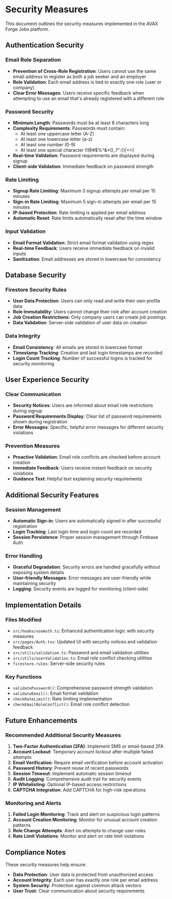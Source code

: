 # Security Measures

This document outlines the security measures implemented in the AVAX Forge Jobs platform.

## Authentication Security

### Email Role Separation
- **Prevention of Cross-Role Registration**: Users cannot use the same email address to register as both a job seeker and an employer
- **Role Validation**: Each email address is tied to exactly one role (user or company)
- **Clear Error Messages**: Users receive specific feedback when attempting to use an email that's already registered with a different role

### Password Security
- **Minimum Length**: Passwords must be at least 8 characters long
- **Complexity Requirements**: Passwords must contain:
  - At least one uppercase letter (A-Z)
  - At least one lowercase letter (a-z)
  - At least one number (0-9)
  - At least one special character (!@#$%^&*(),.?":{}|<>)
- **Real-time Validation**: Password requirements are displayed during signup
- **Client-side Validation**: Immediate feedback on password strength

### Rate Limiting
- **Signup Rate Limiting**: Maximum 3 signup attempts per email per 15 minutes
- **Sign-in Rate Limiting**: Maximum 5 sign-in attempts per email per 15 minutes
- **IP-based Protection**: Rate limiting is applied per email address
- **Automatic Reset**: Rate limits automatically reset after the time window

### Input Validation
- **Email Format Validation**: Strict email format validation using regex
- **Real-time Feedback**: Users receive immediate feedback on invalid inputs
- **Sanitization**: Email addresses are stored in lowercase for consistency

## Database Security

### Firestore Security Rules
- **User Data Protection**: Users can only read and write their own profile data
- **Role Immutability**: Users cannot change their role after account creation
- **Job Creation Restrictions**: Only company users can create job postings
- **Data Validation**: Server-side validation of user data on creation

### Data Integrity
- **Email Consistency**: All emails are stored in lowercase format
- **Timestamp Tracking**: Creation and last login timestamps are recorded
- **Login Count Tracking**: Number of successful logins is tracked for security monitoring

## User Experience Security

### Clear Communication
- **Security Notices**: Users are informed about email role restrictions during signup
- **Password Requirements Display**: Clear list of password requirements shown during registration
- **Error Messages**: Specific, helpful error messages for different security violations

### Prevention Measures
- **Proactive Validation**: Email role conflicts are checked before account creation
- **Immediate Feedback**: Users receive instant feedback on security violations
- **Guidance Text**: Helpful text explaining security requirements

## Additional Security Features

### Session Management
- **Automatic Sign-in**: Users are automatically signed in after successful registration
- **Login Tracking**: Last login time and login count are recorded
- **Session Persistence**: Proper session management through Firebase Auth

### Error Handling
- **Graceful Degradation**: Security errors are handled gracefully without exposing system details
- **User-friendly Messages**: Error messages are user-friendly while maintaining security
- **Logging**: Security events are logged for monitoring (client-side)

## Implementation Details

### Files Modified
- `src/hooks/useAuth.ts`: Enhanced authentication logic with security measures
- `src/pages/Auth.tsx`: Updated UI with security notices and validation feedback
- `src/utils/validation.ts`: Password and email validation utilities
- `src/utils/userValidation.ts`: Email role conflict checking utilities
- `firestore.rules`: Server-side security rules

### Key Functions
- `validatePassword()`: Comprehensive password strength validation
- `validateEmail()`: Email format validation
- `checkRateLimit()`: Rate limiting implementation
- `checkEmailRoleConflict()`: Email role conflict detection

## Future Enhancements

### Recommended Additional Security Measures
1. **Two-Factor Authentication (2FA)**: Implement SMS or email-based 2FA
2. **Account Lockout**: Temporary account lockout after multiple failed attempts
3. **Email Verification**: Require email verification before account activation
4. **Password History**: Prevent reuse of recent passwords
5. **Session Timeout**: Implement automatic session timeout
6. **Audit Logging**: Comprehensive audit trail for security events
7. **IP Whitelisting**: Optional IP-based access restrictions
8. **CAPTCHA Integration**: Add CAPTCHA for high-risk operations

### Monitoring and Alerts
1. **Failed Login Monitoring**: Track and alert on suspicious login patterns
2. **Account Creation Monitoring**: Monitor for unusual account creation patterns
3. **Role Change Attempts**: Alert on attempts to change user roles
4. **Rate Limit Violations**: Monitor and alert on rate limit violations

## Compliance Notes

These security measures help ensure:
- **Data Protection**: User data is protected from unauthorized access
- **Account Integrity**: Each user has exactly one role per email address
- **System Security**: Protection against common attack vectors
- **User Trust**: Clear communication about security requirements
